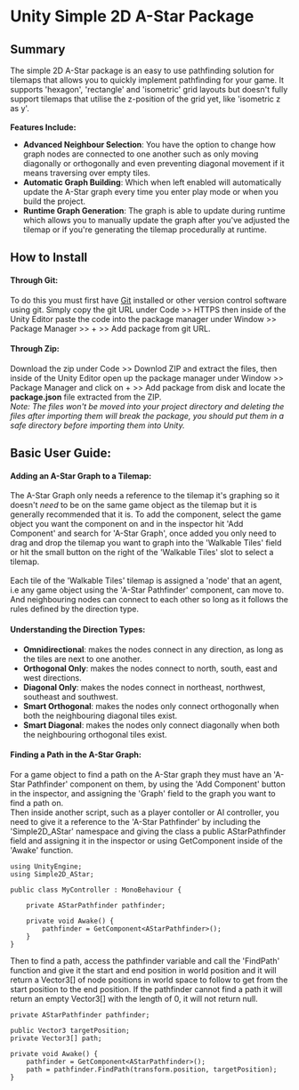 # Unity Simple 2D A-Star Package

## Summary

The simple 2D A-Star package is an easy to use pathfinding solution for tilemaps that allows you to quickly implement pathfinding for your game. It supports 'hexagon', 'rectangle' and 'isometric' grid layouts but doesn't fully support tilemaps that utilise the z-position of the grid yet, like 'isometric z as y'.<br><br>
**Features Include:**
* **Advanced Neighbour Selection**: You have the option to change how graph nodes are connected to one another such as only moving diagonally or orthogonally and even preventing diagonal movement if it means traversing over empty tiles.
* **Automatic Graph Building**: Which when left enabled will automatically update the A-Star graph every time you enter play mode or when you build the project.
* **Runtime Graph Generation**: The graph is able to update during runtime which allows you to manually update the graph after you've adjusted the tilemap or if you're generating the tilemap procedurally at runtime.

## How to Install

#### Through Git:

To do this you must first have [Git](https://git-scm.com/) installed or other version control software using git. Simply copy the git URL under Code >> HTTPS then inside of the Unity Editor paste the code into the package manager under Window >> Package Manager >> + >> Add package from git URL.

#### Through Zip:

Download the zip under Code >> Downlod ZIP and extract the files, then inside of the Unity Editor open up the package manager under Window >> Package Manager and click on + >> Add package from disk and locate the **package.json** file extracted from the ZIP.<br>
*Note: The files won't be moved into your project directory and deleting the files after importing them will break the package, you should put them in a safe directory before importing them into Unity.*

## Basic User Guide:

#### Adding an A-Star Graph to a Tilemap:

The A-Star Graph only needs a reference to the tilemap it's graphing so it doesn't *need* to be on the same game object as the tilemap but it is generally recommended that it is. To add the component, select the game object you want the component on and in the inspector hit 'Add Component' and search for 'A-Star Graph', once added you only need to drag and drop the tilemap you want to graph into the 'Walkable Tiles' field or hit the small button on the right of the 'Walkable Tiles' slot to select a tilemap.<br><br>
Each tile of the 'Walkable Tiles' tilemap is assigned a 'node' that an agent, i.e any game object using the 'A-Star Pathfinder' component, can move to. And neighbouring nodes can connect to each other so long as it follows the rules defined by the direction type.

#### Understanding the Direction Types:

* **Omnidirectional**: makes the nodes connect in any direction, as long as the tiles are next to one another.
* **Orthogonal Only**: makes the nodes connect to north, south, east and west directions.
* **Diagonal Only**: makes the nodes connect in northeast, northwest, southeast and southwest.
* **Smart Orthogonal**: makes the nodes only connect orthogonally when both the neighbouring diagonal tiles exist.
* **Smart Diagonal**: makes the nodes only connect diagonally when both the neighbouring orthogonal tiles exist.

#### Finding a Path in the A-Star Graph:

For a game object to find a path on the A-Star graph they must have an 'A-Star Pathfinder' component on them, by using the 'Add Component' button in the inspector, and assigning the 'Graph' field to the graph you want to find a path on.<br>
Then inside another script, such as a player contoller or AI controller, you need to give it a reference to the 'A-Star Pathfinder' by including the 'Simple2D_AStar' namespace and giving the class a public AStarPathfinder field and assigning it in the inspector or using GetComponent inside of the 'Awake' function.<br>
    
    using UnityEngine;
    using Simple2D_AStar;

    public class MyController : MonoBehaviour {
        
        private AStarPathfinder pathfinder;

        private void Awake() {
            pathfinder = GetComponent<AStarPathfinder>();
        }
    }

Then to find a path, access the pathfinder variable and call the 'FindPath' function and give it the start and end position in world position and it will return a Vector3[] of node positions in world space to follow to get from the start position to the end position. If the pathfinder cannot find a path it will return an empty Vector3[] with the length of 0, it will not return null.

    private AStarPathfinder pathfinder;

    public Vector3 targetPosition;
    private Vector3[] path;
    
    private void Awake() {
        pathfinder = GetComponent<AStarPathfinder>();
        path = pathfinder.FindPath(transform.position, targetPosition);
    }

